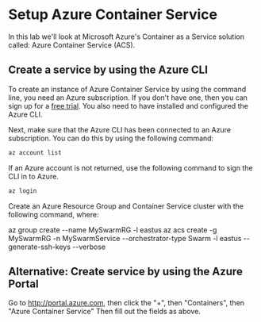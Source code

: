 # Setup Azure Container Service 
In this lab we'll look at Microsoft Azure's Container as a Service solution called: Azure Container Service (ACS).

## Create a service by using the Azure CLI

To create an instance of Azure Container Service by using the command line, you need an Azure subscription. If you don't have one, then you can sign up for a [free trial](http://azure.microsoft.com/pricing/free-trial/?WT.mc_id=AA4C1C935). You also need to have installed and configured the Azure CLI.

Next, make sure that the Azure CLI has been connected to an Azure subscription. You can do this by using the following command:

```bash
az account list
```
If an Azure account is not returned, use the following command to sign the CLI in to Azure.

```bash
az login
```

Create an Azure Resource Group and Container Service cluster with the following command, where:

 az group create --name MySwarmRG -l eastus
 az acs create -g MySwarmRG -n MySwarmService --orchestrator-type Swarm -l eastus --generate-ssh-keys --verbose


## Alternative:  Create service by using the Azure Portal
Go to http://portal.azure.com, then click the "+", then "Containers", then "Azure Container Service"
Then fill out the fields as above.
